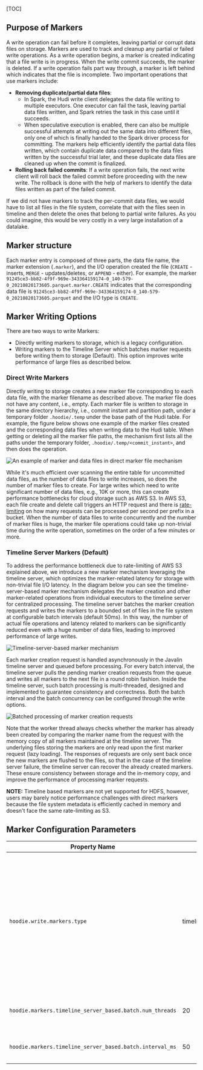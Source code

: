 [TOC]


## Purpose of Markers
A write operation can fail before it completes, leaving partial or corrupt data files on storage. Markers are used to track
and cleanup any partial or failed write operations. As a write operation begins, a marker is created indicating
that a file write is in progress. When the write commit succeeds, the marker is deleted. If a write operation fails part
way through, a marker is left behind which indicates that the file is incomplete. Two important operations that use markers include:

- **Removing duplicate/partial data files**:
    - In Spark, the Hudi write client delegates the data file writing to multiple executors. One executor can fail the task,
      leaving partial data files written, and Spark retries the task in this case until it succeeds.
    - When speculative execution is enabled, there can also be multiple successful attempts at writing out the same data
      into different files, only one of which is finally handed to the Spark driver process for committing.
      The markers help efficiently identify the partial data files written, which contain duplicate data compared to the data
      files written by the successful trial later, and these duplicate data files are cleaned up when the commit is finalized.
- **Rolling back failed commits**: If a write operation fails, the next write client will roll back the failed commit before proceeding with the new write. The rollback is done with the help of markers to identify the data files written as part of the failed commit.

If we did not have markers to track the per-commit data files, we would have to list all files in the file system,
correlate that with the files seen in timeline and then delete the ones that belong to partial write failures.
As you could imagine, this would be very costly in a very large installation of a datalake.

## Marker structure
Each marker entry is composed of three parts, the data file name,
the marker extension (`.marker`), and the I/O operation created the file (`CREATE` - inserts, `MERGE` - updates/deletes,
or `APPEND` - either). For example, the marker `91245ce3-bb82-4f9f-969e-343364159174-0_140-579-0_20210820173605.parquet.marker.CREATE` indicates
that the corresponding data file is `91245ce3-bb82-4f9f-969e-343364159174-0_140-579-0_20210820173605.parquet` and the I/O type is `CREATE`.

## Marker Writing Options
There are two ways to write Markers:

- Directly writing markers to storage, which is a legacy configuration.
- Writing markers to the Timeline Server which batches marker requests before writing them to storage (Default). This option improves write performance of large files as described below.

### Direct Write Markers
Directly writing to storage creates a new marker file corresponding to each data file, with the marker filename as described above.
The marker file does not have any content, i.e., empty. Each marker file is written to storage in the same directory
hierarchy, i.e., commit instant and partition path, under a temporary folder `.hoodie/.temp` under the base path of the Hudi table.
For example, the figure below shows one example of the marker files created and the corresponding data files when writing
data to the Hudi table.  When getting or deleting all the marker file paths, the mechanism first lists all the paths
under the temporary folder, `.hoodie/.temp/<commit_instant>`, and then does the operation.

![An example of marker and data files in direct marker file mechanism](https://hudi.apache.org/assets/images/blog/marker-mechanism/direct-marker-file-mechanism.png)

While it's much efficient over scanning the entire table for uncommitted data files, as the number of data files to write
increases, so does the number of marker files to create. For large writes which need to write significant number of data
files, e.g., 10K or more, this can create performance bottlenecks for cloud storage such as AWS S3. In AWS S3, each
file create and delete call triggers an HTTP request and there is [rate-limiting](https://docs.aws.amazon.com/AmazonS3/latest/userguide/optimizing-performance.html)
on how many requests can be processed per second per prefix in a bucket. When the number of data files to write concurrently
and the number of marker files is huge, the marker file operations could take up non-trivial time during the write operation,
sometimes on the order of a few minutes or more.

### Timeline Server Markers (Default)
To address the performance bottleneck due to rate-limiting of AWS S3 explained above, we introduce a new marker mechanism
leveraging the timeline server, which optimizes the marker-related latency for storage with non-trivial file I/O latency.
In the diagram below you can see the timeline-server-based marker mechanism delegates the marker creation and other marker-related
operations from individual executors to the timeline server for centralized processing. The timeline server batches the
marker creation requests and writes the markers to a bounded set of files in the file system at configurable batch intervals (default 50ms).
In this way, the number of actual file operations and latency related to markers can be significantly reduced even with
a huge number of data files, leading to improved performance of large writes.

![Timeline-server-based marker mechanism](https://hudi.apache.org/assets/images/blog/marker-mechanism/timeline-server-based-marker-mechanism.png)

Each marker creation request is handled asynchronously in the Javalin timeline server and queued before processing.
For every batch interval, the timeline server pulls the pending marker creation requests from the queue and
writes all markers to the next file in a round robin fashion. Inside the timeline server, such batch processing is
multi-threaded, designed and implemented to guarantee consistency and correctness. Both the batch interval and the batch
concurrency can be configured through the write options.

![Batched processing of marker creation requests](https://hudi.apache.org/assets/images/blog/marker-mechanism/batched-marker-creation.png)

Note that the worker thread always checks whether the marker has already been created by comparing the marker name from
the request with the memory copy of all markers maintained at the timeline server. The underlying files storing the
markers are only read upon the first marker request (lazy loading). The responses of requests are only sent back once the
new markers are flushed to the files, so that in the case of the timeline server failure, the timeline server can recover
the already created markers. These ensure consistency between storage and the in-memory copy, and improve the performance
of processing marker requests.

**NOTE:** Timeline based markers are not yet supported for HDFS, however, users may barely notice performance challenges
with direct markers because the file system metadata is efficiently cached in memory and doesn't face the same rate-limiting as S3.

## Marker Configuration Parameters

| Property Name |   Default   |     Meaning    |        
| ------------- | ----------- | :-------------:| 
| `hoodie.write.markers.type`     | timeline_server_based | Marker type to use.  Two modes are supported: (1) `direct`: individual marker file corresponding to each data file is directly created by the executor; (2) `timeline_server_based`: marker operations are all handled at the timeline service which serves as a proxy.  New marker entries are batch processed and stored in a limited number of underlying files for efficiency. |
| `hoodie.markers.timeline_server_based.batch.num_threads` | 20 | Number of threads to use for batch processing marker creation requests at the timeline server. | 
| `hoodie.markers.timeline_server_based.batch.interval_ms` | 50 | The batch interval in milliseconds for marker creation batch processing. |


